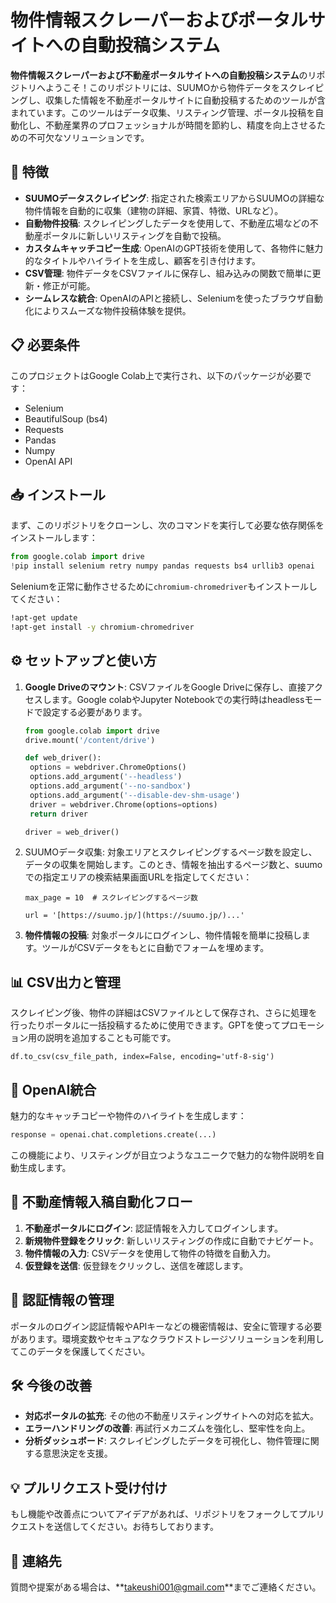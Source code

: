 # 物件情報スクレーパーおよびポータルサイトへの自動投稿システム

**物件情報スクレーパーおよび不動産ポータルサイトへの自動投稿システム**のリポジトリへようこそ！このリポジトリには、SUUMOから物件データをスクレイピングし、収集した情報を不動産ポータルサイトに自動投稿するためのツールが含まれています。このツールはデータ収集、リスティング管理、ポータル投稿を自動化し、不動産業界のプロフェッショナルが時間を節約し、精度を向上させるための不可欠なソリューションです。

## 🚀 特徴

- **SUUMOデータスクレイピング**: 指定された検索エリアからSUUMOの詳細な物件情報を自動的に収集（建物の詳細、家賃、特徴、URLなど）。
- **自動物件投稿**: スクレイピングしたデータを使用して、不動産広場などの不動産ポータルに新しいリスティングを自動で投稿。
- **カスタムキャッチコピー生成**: OpenAIのGPT技術を使用して、各物件に魅力的なタイトルやハイライトを生成し、顧客を引き付けます。
- **CSV管理**: 物件データをCSVファイルに保存し、組み込みの関数で簡単に更新・修正が可能。
- **シームレスな統合**: OpenAIのAPIと接続し、Seleniumを使ったブラウザ自動化によりスムーズな物件投稿体験を提供。

## 📋 必要条件

このプロジェクトはGoogle Colab上で実行され、以下のパッケージが必要です：

- Selenium
- BeautifulSoup (bs4)
- Requests
- Pandas
- Numpy
- OpenAI API

## 📥 インストール

まず、このリポジトリをクローンし、次のコマンドを実行して必要な依存関係をインストールします：

```python
from google.colab import drive
!pip install selenium retry numpy pandas requests bs4 urllib3 openai
```

Seleniumを正常に動作させるために`chromium-chromedriver`もインストールしてください：

```sh
!apt-get update
!apt-get install -y chromium-chromedriver
```

## ⚙️ セットアップと使い方

1. **Google Driveのマウント**: CSVファイルをGoogle Driveに保存し、直接アクセスします。Google colabやJupyter Notebookでの実行時はheadlessモードで設定する必要があります。

   ```python
   from google.colab import drive
   drive.mount('/content/drive')

   def web_driver():
    options = webdriver.ChromeOptions()
    options.add_argument('--headless')
    options.add_argument('--no-sandbox')
    options.add_argument('--disable-dev-shm-usage')
    driver = webdriver.Chrome(options=options)
    return driver

   driver = web_driver()
   ```

2. SUUMOデータ収集: 対象エリアとスクレイピングするページ数を設定し、データの収集を開始します。このとき、情報を抽出するページ数と、suumoでの指定エリアの検索結果画面URLを指定してください：

   ```
   max_page = 10  # スクレイピングするページ数

   url = '[https://suumo.jp/](https://suumo.jp/)...'
   ```

3. **物件情報の投稿**: 対象ポータルにログインし、物件情報を簡単に投稿します。ツールがCSVデータをもとに自動でフォームを埋めます。

## 📊 **CSV出力と管理**

スクレイピング後、物件の詳細はCSVファイルとして保存され、さらに処理を行ったりポータルに一括投稿するために使用できます。GPTを使ってプロモーション用の説明を追加することも可能です。

```
df.to_csv(csv_file_path, index=False, encoding='utf-8-sig')
```

## 🤖 OpenAI統合

魅力的なキャッチコピーや物件のハイライトを生成します：

```python
response = openai.chat.completions.create(...)
```

この機能により、リスティングが目立つようなユニークで魅力的な物件説明を自動生成します。

## 🔄 不動産情報入稿自動化フロー

1. **不動産ポータルにログイン**: 認証情報を入力してログインします。
2. **新規物件登録をクリック**: 新しいリスティングの作成に自動でナビゲート。
3. **物件情報の入力**: CSVデータを使用して物件の特徴を自動入力。
4. **仮登録を送信**: 仮登録をクリックし、送信を確認します。

## 🔐 認証情報の管理

ポータルのログイン認証情報やAPIキーなどの機密情報は、安全に管理する必要があります。環境変数やセキュアなクラウドストレージソリューションを利用してこのデータを保護してください。

## 🛠 今後の改善

- **対応ポータルの拡充**: その他の不動産リスティングサイトへの対応を拡大。
- **エラーハンドリングの改善**: 再試行メカニズムを強化し、堅牢性を向上。
- **分析ダッシュボード**: スクレイピングしたデータを可視化し、物件管理に関する意思決定を支援。

## 💡 プルリクエスト受け付け

もし機能や改善点についてアイデアがあれば、リポジトリをフォークしてプルリクエストを送信してください。お待ちしております。

## 📧 連絡先

質問や提案がある場合は、\*\*[takeushi001@gmail.com](mailto\:takeushi001@gmail.com)\*\*までご連絡ください。
